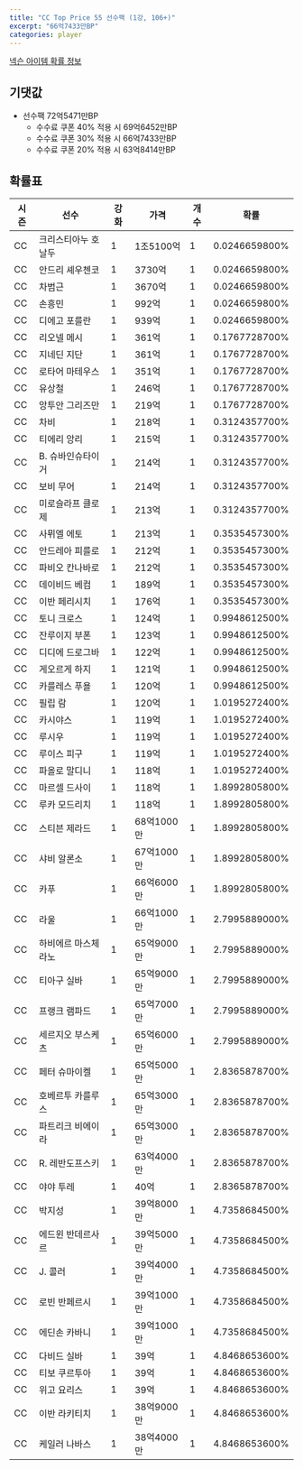 ```yaml
---
title: "CC Top Price 55 선수팩 (1강, 106+)"
excerpt: "66억7433만BP"
categories: player
---
```

[넥슨 아이템 확률 정보](http://iteminfo.nexon.com/probability/fco?sn=7536)

## 기댓값
- 선수팩 72억5471만BP
  - 수수료 쿠폰 40% 적용 시 69억6452만BP
  - 수수료 쿠폰 30% 적용 시 66억7433만BP
  - 수수료 쿠폰 20% 적용 시 63억8414만BP


## 확률표

|시즌|선수|강화|가격|개수|확률|
|---|---|---|---|---|---|
|CC|크리스티아누 호날두|1|1조5100억|1|0.0246659800%|
|CC|안드리 셰우첸코|1|3730억|1|0.0246659800%|
|CC|차범근|1|3670억|1|0.0246659800%|
|CC|손흥민|1|992억|1|0.0246659800%|
|CC|디에고 포를란|1|939억|1|0.0246659800%|
|CC|리오넬 메시|1|361억|1|0.1767728700%|
|CC|지네딘 지단|1|361억|1|0.1767728700%|
|CC|로타어 마테우스|1|351억|1|0.1767728700%|
|CC|유상철|1|246억|1|0.1767728700%|
|CC|앙투안 그리즈만|1|219억|1|0.1767728700%|
|CC|차비|1|218억|1|0.3124357700%|
|CC|티에리 앙리|1|215억|1|0.3124357700%|
|CC|B. 슈바인슈타이거|1|214억|1|0.3124357700%|
|CC|보비 무어|1|214억|1|0.3124357700%|
|CC|미로슬라프 클로제|1|213억|1|0.3124357700%|
|CC|사뮈엘 에토|1|213억|1|0.3535457300%|
|CC|안드레아 피를로|1|212억|1|0.3535457300%|
|CC|파비오 칸나바로|1|212억|1|0.3535457300%|
|CC|데이비드 베컴|1|189억|1|0.3535457300%|
|CC|이반 페리시치|1|176억|1|0.3535457300%|
|CC|토니 크로스|1|124억|1|0.9948612500%|
|CC|잔루이지 부폰|1|123억|1|0.9948612500%|
|CC|디디에 드로그바|1|122억|1|0.9948612500%|
|CC|게오르게 하지|1|121억|1|0.9948612500%|
|CC|카를레스 푸욜|1|120억|1|0.9948612500%|
|CC|필립 람|1|120억|1|1.0195272400%|
|CC|카시야스|1|119억|1|1.0195272400%|
|CC|루시우|1|119억|1|1.0195272400%|
|CC|루이스 피구|1|119억|1|1.0195272400%|
|CC|파올로 말디니|1|118억|1|1.0195272400%|
|CC|마르셀 드사이|1|118억|1|1.8992805800%|
|CC|루카 모드리치|1|118억|1|1.8992805800%|
|CC|스티븐 제라드|1|68억1000만|1|1.8992805800%|
|CC|샤비 알론소|1|67억1000만|1|1.8992805800%|
|CC|카푸|1|66억6000만|1|1.8992805800%|
|CC|라울|1|66억1000만|1|2.7995889000%|
|CC|하비에르 마스체라노|1|65억9000만|1|2.7995889000%|
|CC|티아구 실바|1|65억9000만|1|2.7995889000%|
|CC|프랭크 램파드|1|65억7000만|1|2.7995889000%|
|CC|세르지오 부스케츠|1|65억6000만|1|2.7995889000%|
|CC|페터 슈마이켈|1|65억5000만|1|2.8365878700%|
|CC|호베르투 카를루스|1|65억3000만|1|2.8365878700%|
|CC|파트리크 비에이라|1|65억3000만|1|2.8365878700%|
|CC|R. 레반도프스키|1|63억4000만|1|2.8365878700%|
|CC|야야 투레|1|40억|1|2.8365878700%|
|CC|박지성|1|39억8000만|1|4.7358684500%|
|CC|에드윈 반데르사르|1|39억5000만|1|4.7358684500%|
|CC|J. 콜러|1|39억4000만|1|4.7358684500%|
|CC|로빈 반페르시|1|39억1000만|1|4.7358684500%|
|CC|에딘손 카바니|1|39억1000만|1|4.7358684500%|
|CC|다비드 실바|1|39억|1|4.8468653600%|
|CC|티보 쿠르투아|1|39억|1|4.8468653600%|
|CC|위고 요리스|1|39억|1|4.8468653600%|
|CC|이반 라키티치|1|38억9000만|1|4.8468653600%|
|CC|케일러 나바스|1|38억4000만|1|4.8468653600%|
